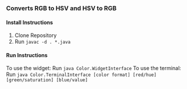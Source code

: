 ### Converts RGB to HSV and HSV to RGB

#### Install Instructions
  1. Clone Repository
  2. Run `javac -d . *.java`

#### Run Instructions
To use the widget: Run `java Color.WidgetInterface`
To use the terminal: Run `java Color.TerminalInterface [color format] [red/hue] [green/saturation] [blue/value]`
